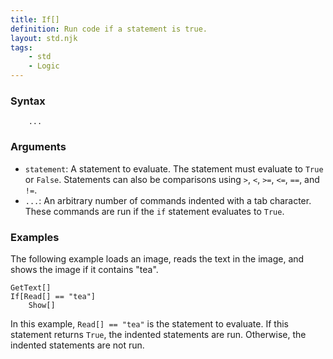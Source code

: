```yaml
---
title: If[]
definition: Run code if a statement is true.
layout: std.njk
tags:
    - std
    - Logic
---
```


### Syntax

```If[statement]
    ...
```
### Arguments

- `statement`: A statement to evaluate. The statement must evaluate to `True` or `False`. Statements can also be comparisons using `>`, `<`, `>=`, `<=`, `==`, and `!=`.
- `...`: An arbitrary number of commands indented with a tab character. These commands are run if the `if` statement evaluates to `True`.

### Examples

The following example loads an image, reads the text in the image, and shows the image if it contains "tea".

```Load["./photo.jpg"]
GetText[]
If[Read[] == "tea"]
    Show[]
```
In this example, `Read[] == "tea"` is the statement to evaluate. If this statement returns `True`, the indented statements are run. Otherwise, the indented statements are not run.
